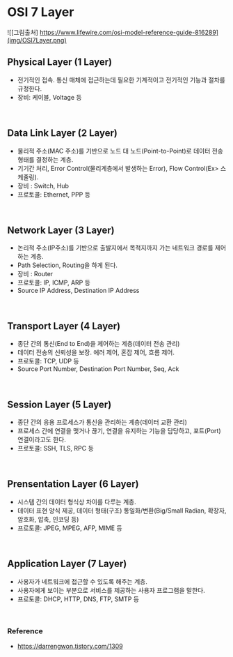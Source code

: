 # OSI 7 Layer
![[그림출처] https://www.lifewire.com/osi-model-reference-guide-816289](img/OSI7Layer.png)

## Physical Layer (1 Layer)
* 전기적인 접속. 통신 매체에 접근하는데 필요한 기계적이고 전기적인 기능과 절차를 규정한다.
* 장비: 케이블, Voltage 등
</br>


## Data Link Layer (2 Layer)
* 물리적 주소(MAC 주소)를 기반으로 노드 대 노드(Point-to-Point)로 데이터 전송 형태를 결정하는 계층.
* 기기간 처리, Error Control(물리계층에서 발생하는 Error), Flow Control(Ex> 스케줄링).
* 장비 : Switch, Hub
* 프로토콜: Ethernet, PPP 등
</br>


## Network Layer (3 Layer)
* 논리적 주소(IP주소)를 기반으로 출발지에서 목적지까지 가는 네트워크 경로를 제어하는 계층.
* Path Selection, Routing을 하게 된다.
* 장비 : Router
* 프로토콜: IP, ICMP, ARP 등
* Source IP Address, Destination IP Address
</br>


## Transport Layer (4 Layer)
* 종단 간의 통신(End to End)을 제어하는 계층(데이터 전송 관리)
* 데이터 전송의 신뢰성을 보장. 에러 제어, 혼잡 제어, 흐름 제어.
* 프로토콜:  TCP, UDP 등
* Source Port Number, Destination Port Number, Seq, Ack
</br>


## Session Layer (5 Layer)
* 종단 간의 응용 프로세스가 통신을 관리하는 계층(데이터 교환 관리)
* 프로세스 간에 연결을 맺거나 끊기, 연결을 유지하는 기능을 담당하고, 포트(Port) 연결이라고도 한다.
* 프로토콜: SSH, TLS, RPC 등
</br>


## Prensentation Layer (6 Layer)
* 시스템 간의 데이터 형식상 차이를 다루는 계층.
* 데이터 표현 양식 제공, 데이터 형태(구조) 통일화/변환(Big/Small Radian, 확장자, 암호화, 압축, 인코딩 등)
* 프로토콜: JPEG, MPEG, AFP, MIME 등
</br>


## Application Layer (7 Layer)
* 사용자가 네트워크에 접근할 수 있도록 해주는 계층.
* 사용자에게 보이는 부분으로 서비스를 제공하는 사용자 프로그램을 말한다.
* 프로토콜: DHCP, HTTP, DNS, FTP, SMTP 등
</br>



### Reference
* https://darrengwon.tistory.com/1309
